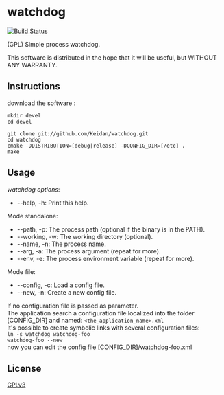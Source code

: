 # watchdog
[![Build Status](https://travis-ci.com/Keidan/hex2bin.svg?branch=master)](https://travis-ci.com/Keidan/watchdog)

(GPL) Simple process watchdog.

This software is distributed in the hope that it will be useful, but WITHOUT ANY WARRANTY.

## Instructions


download the software :

	mkdir devel
	cd devel
	
	git clone git://github.com/Keidan/watchdog.git
	cd watchdog
	cmake -DDISTRIBUTION=[debug|release] -DCONFIG_DIR=[/etc] .
	make

## Usage

_watchdog options_:
- --help, -h: Print this help.

Mode standalone:
- --path, -p: The process path (optional if the binary is in the PATH).
- --working, -w: The working directory (optional).
- --name, -n: The process name.
- --arg, -a: The process argument (repeat for more).
- --env, -e: The process environment variable (repeat for more).

Mode file:
- --config, -c: Load a config file.
- --new, -n: Create a new config file.

If no configuration file is passed as parameter.<br/>
The application search a configuration file localized into the folder [CONFIG_DIR] and named: ```<the_application_name>.xml```<br/>
It's possible to create symbolic links with several configuration files:<br/>
```ln -s watchdog watchdog-foo```<br/>
```watchdog-foo --new```<br/>
now you can edit the config file [CONFIG_DIR]/watchdog-foo.xml<br/>
 	

## License

[GPLv3](https://github.com/Keidan/watchdog/blob/master/LICENSE)
